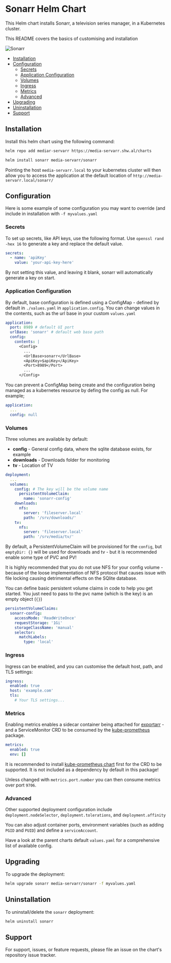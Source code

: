 # Sonarr Helm Chart

This Helm chart installs Sonarr, a television series manager, in a Kubernetes cluster.

This README covers the basics of customising and installation

![Sonarr](./icon.png)

<!-- vim-md-toc format=bullets ignore=^TODO$ -->
* [Installation](#installation)
* [Configuration](#configuration)
  * [Secrets](#secrets)
  * [Application Configuration](#application-configuration)
  * [Volumes](#volumes)
  * [Ingress](#ingress)
  * [Metrics](#metrics)
  * [Advanced](#advanced)
* [Upgrading](#upgrading)
* [Uninstallation](#uninstallation)
* [Support](#support)
<!-- vim-md-toc END -->

## Installation

Install this helm chart using the following command:

```bash
helm repo add mediar-servarr https://media-servarr.shw.al/charts

helm install sonarr media-servarr/sonarr
```

Pointing the host `media-servarr.local` to your kubernetes cluster will then allow you to access the application at the default location of `http://media-servarr.local/sonarr/`

## Configuration

Here is some example of some configuration you may want to override (and include in installation with `-f myvalues.yaml`

### Secrets

To set up secrets, like API keys, use the following format. Use `openssl rand -hex 16` to generate a key and replace the default value.

```yaml
secrets:
  - name: 'apiKey'
    value: 'your-api-key-here'
```

By not setting this value, and leaving it blank, sonarr will automatically generate a key on start.

### Application Configuration

By default, base configuration is defined using a ConfigMap - defined by default in `./values.yaml` in `application.config`. You can change values in the contents, such as the url base in your custom `values.yaml`

```yaml
application:
  port: 8989 # default UI port
  urlBase: 'sonarr' # default web base path
  config:
    contents: |
      <Config>
        ...
        <UrlBase>sonarr</UrlBase>
        <ApiKey>$apiKey</ApiKey>
        <Port>8989</Port>
        ...
      </Config>
```

You can prevent a ConfigMap being create and the configuration being managed as a kubernetes resource by defing the config as null. For example;

```yaml
application:
  ...
  config: null
```

### Volumes

Three volumes are available by default:

- **config** - General config data, where the sqlite database exists, for example
- **downloads** - Downloads folder for monitoring
- **tv** - Location of TV

```yaml
deployment:
  ...
  volumes:
    config: # The key will be the volume name
      persistentVolumeClaim:
        name: 'sonarr-config'
    downloads:
      nfs:
        server: 'fileserver.local'
        path: '/srv/downloads/'
    tv:
      nfs:
        server: 'fileserver.local'
        path: '/srv/media/tv/'
```

By default, a PersistentVolumeClaim will be provisioned for the `config`, but `emptyDir: {}` will be used for downloads and tv - but it is recommended enable some type of PVC and PV!

It is highly recommended that you do not use NFS for your config volume - because of the loose implementation of NFS protocol that causes issue with file locking causing detrimental effects on the SQlite database.

You can define basic persistent volume claims in code to help you get started. You just need to pass to the pvc name (which is the key) is an empty object (`{}`)

```yaml
persistentVolumeClaims:
  sonarr-config:
    accessMode: 'ReadWriteOnce'
    requestStorage: '1Gi'
    storageClassName: 'manual'
    selector:
      matchLabels:
        type: 'local'
```

### Ingress

Ingress can be enabled, and you can customise the default host, path, and TLS settings:

```yaml
ingress:
  enabled: true
  host: 'example.com'
  tls:
    # Your TLS settings...
```

### Metrics

Enabling metrics enables a sidecar container being attached for [exportarr](https://github.com/onedr0p/exportarr/) - and a ServiceMonitor CRD to be consumed by the [kube-prometheus](https://github.com/prometheus-operator/kube-prometheus) package.

```yaml
metrics:
  enabled: true
  env: []
```

It is recommended to install [kube-prometheus chart](https://github.com/prometheus-community/helm-charts/tree/main/charts/kube-prometheus-stack) first for the CRD to be supported. It is not included as a dependency by default in this package!

Unless changed with `metrics.port.number` you can then consume metrics over port `9706`.

### Advanced

Other supported deployment configuration include `deployment.nodeSelector`, `deployment.tolerations`, and `deployment.affinity`

You can also adjust container ports, environment variables (such as adding `PGID` and `PUID`) and define a `serviceAccount`.

Have a look at the parent charts default `values.yaml` for a comprehensive list of available config.

## Upgrading

To upgrade the deployment:

```bash
helm upgrade sonarr media-servarr/sonarr -f myvalues.yaml
```

## Uninstallation

To uninstall/delete the `sonarr` deployment:

```bash
helm uninstall sonarr
```

## Support

For support, issues, or feature requests, please file an issue on the chart's repository issue tracker.
